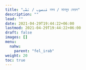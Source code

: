 ```yaml
---
title: "مَنصوب / نَصْب নসব / মানসুব ফেয়ল"
description: ""
lead: ""
date: 2021-04-29T19:44:22+06:00
lastmod: 2021-04-29T19:44:22+06:00
draft: false
images: []
menu: 
  nahw:
    parent: "fel_irab"
weight: 20
toc: true
---
```



